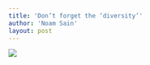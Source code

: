 ```yaml
---
title: 'Don’t forget the ‘diversity’'
author: 'Noam Sain'
layout: post
---
```


![](https://4.bp.blogspot.com/_8aN4krk1nsk/TG_HCU5tnDI/AAAAAAAAAd4/mV4ymu47qug/s1024/20100328.jpg)
